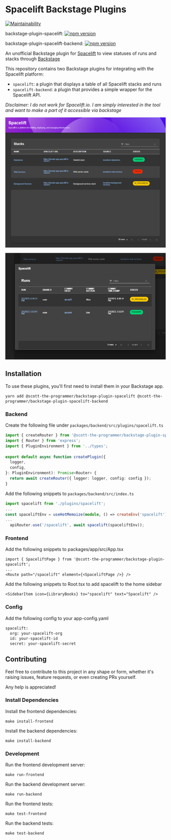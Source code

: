 # Spacelift Backstage Plugins

[![Maintainability](https://api.codeclimate.com/v1/badges/65206b49b30dfc4e2312/maintainability)](https://codeclimate.com/github/scott-the-programmer/backstage-plugin-spacelift/maintainability)

backstage-plugin-spacelift: [![npm version](https://badge.fury.io/js/%40scott-the-programmer%2Fbackstage-plugin-spacelift.svg)](https://www.npmjs.com/package/@scott-the-programmer/backstage-plugin-spacelift)

backstage-plugin-spacelift-backend: [![npm version](https://badge.fury.io/js/%40scott-the-programmer%2Fbackstage-plugin-spacelift-backend.svg)](https://www.npmjs.com/package/@scott-the-programmer/backstage-plugin-spacelift-backend)

An unofficial Backstage plugin for [Spacelift](https://spacelift.io) to view statuses of runs and stacks through [Backstage](https://backstage.io)

This repository contains two Backstage plugins for integrating with the Spacelift platform:

- `spacelift`: a plugin that displays a table of all Spacelift stacks and runs
- `spacelift-backend`: a plugin that provides a simple wrapper for the Spacelift API.

*Disclaimer: I do not work for Spacelift.io. I am simply interested in the tool and want to make a part of it accessible via backstage*

![Stacks](https://raw.githubusercontent.com/scott-the-programmer/backstage-plugin-spacelift/main/docs/stacks.png)

![Runs](https://raw.githubusercontent.com/scott-the-programmer/backstage-plugin-spacelift/main/docs/runs.png)

## Installation

To use these plugins, you'll first need to install them in your Backstage app.

```console
yarn add @scott-the-programmer/backstage-plugin-spacelift @scott-the-programmer/backstage-plugin-spacelift-backend
```

### Backend

Create the following file under `packages/backend/src/plugins/spacelift.ts`

```typescript
import { createRouter } from '@scott-the-programmer/backstage-plugin-spacelift-backend';
import { Router } from 'express';
import { PluginEnvironment } from '../types';

export default async function createPlugin({
  logger,
  config,
}: PluginEnvironment): Promise<Router> {
  return await createRouter({ logger: logger, config: config });
}
```

Add the following snippets to `packages/backend/src/index.ts`

```typescript
import spacelift from './plugins/spacelift';
...
const spaceliftEnv = useHotMemoize(module, () => createEnv('spacelift'));
...
  apiRouter.use('/spacelift', await spacelift(spaceliftEnv));
```

### Frontend

Add the following snippets to packages/app/src/App.tsx

```tsx
import { SpaceliftPage } from '@scott-the-programmer/backstage-plugin-spacelift';
...
<Route path="/spacelift" element={<SpaceliftPage />} />
```

Add the following snippets to Root.tsx to add spacelift to the home sidebar

```tsx
<SidebarItem icon={LibraryBooks} to="spacelift" text="Spacelift" />
```

### Config

Add the following config to your app-config.yaml

```
spacelift:
  org: your-spacelift-org
  id: your-spacelift-id
  secret: your-spacelift-secret
```

## Contributing

Feel free to contribute to this project in any shape or form, whether it's raising issues, feature requests, or even creating PRs yourself. 

Any help is appreciated!

### Install Dependencies

Install the frontend dependencies:

```console
make install-frontend
```
Install the backend dependencies:

```console
make install-backend
```

### Development

Run the frontend development server:

```console
make run-frontend
```

Run the backend development server:

```console
make run-backend
```

Run the frontend tests:

```console
make test-frontend
```

Run the backend tests:

```console
make test-backend
```
